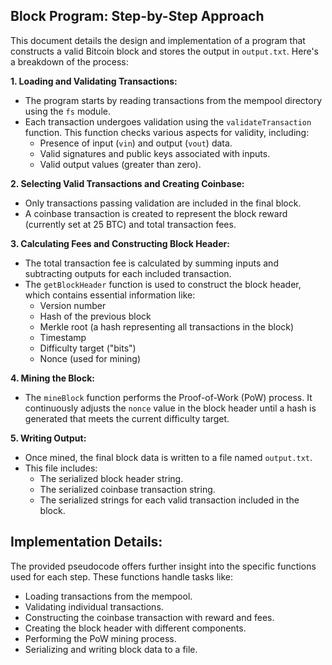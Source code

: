 ## Block Program: Step-by-Step Approach

This document details the design and implementation of a program that constructs a valid Bitcoin block and stores the output in `output.txt`. Here's a breakdown of the process:

**1. Loading and Validating Transactions:**

  - The program starts by reading transactions from the mempool directory using the `fs` module.
  - Each transaction undergoes validation using the `validateTransaction` function. This function checks various aspects for validity, including:
      - Presence of input (`vin`) and output (`vout`) data.
      - Valid signatures and public keys associated with inputs.
      - Valid output values (greater than zero).

**2. Selecting Valid Transactions and Creating Coinbase:**

  - Only transactions passing validation are included in the final block.
  - A coinbase transaction is created to represent the block reward (currently set at 25 BTC) and total transaction fees.

**3. Calculating Fees and Constructing Block Header:**

  - The total transaction fee is calculated by summing inputs and subtracting outputs for each included transaction.
  - The `getBlockHeader` function is used to construct the block header, which contains essential information like:
      - Version number
      - Hash of the previous block
      - Merkle root (a hash representing all transactions in the block)
      - Timestamp
      - Difficulty target ("bits")
      - Nonce (used for mining)

**4. Mining the Block:**

  - The `mineBlock` function performs the Proof-of-Work (PoW) process. It continuously adjusts the `nonce` value in the block header until a hash is generated that meets the current difficulty target.

**5. Writing Output:**

  - Once mined, the final block data is written to a file named `output.txt`. 
  - This file includes:
      - The serialized block header string.
      - The serialized coinbase transaction string.
      - The serialized strings for each valid transaction included in the block.


## Implementation Details:

The provided pseudocode offers further insight into the specific functions used for each step. These functions handle tasks like:

* Loading transactions from the mempool.
* Validating individual transactions.
* Constructing the coinbase transaction with reward and fees.
* Creating the block header with different components.
* Performing the PoW mining process.
* Serializing and writing block data to a file.

